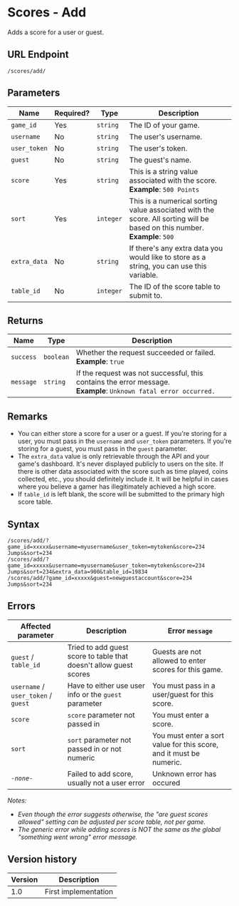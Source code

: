 # Scores - Add

Adds a score for a user or guest.

## URL Endpoint

```
/scores/add/
```

## Parameters

| Name         | Required? | Type      | Description                                                                                                               |
| ------------ | --------- | --------- | ------------------------------------------------------------------------------------------------------------------------- |
| `game_id`    | Yes       | `string`  | The ID of your game.                                                                                                      |
| `username`   | No        | `string`  | The user's username.                                                                                                      |
| `user_token` | No        | `string`  | The user's token.                                                                                                         |
| `guest`      | No        | `string`  | The guest's name.                                                                                                         |
| `score`      | Yes       | `string`  | This is a string value associated with the score. **Example**: `500 Points`                                               |
| `sort`       | Yes       | `integer` | This is a numerical sorting value associated with the score. All sorting will be based on this number. **Example**: `500` |
| `extra_data` | No        | `string`  | If there's any extra data you would like to store as a string, you can use this variable.                                 |
| `table_id`   | No        | `integer` | The ID of the score table to submit to.                                                                                   |

## Returns

| Name      | Type      | Description                                                                                                           |
| --------- | --------- | --------------------------------------------------------------------------------------------------------------------- |
| `success` | `boolean` | Whether the request succeeded or failed. <br> **Example**: `true`                                                     |
| `message` | `string`  | If the request was not successful, this contains the error message. <br> **Example**: `Unknown fatal error occurred.` |

## Remarks

* You can either store a score for a user or a guest. If you're storing for a user, you must pass in
	the `username` and `user_token` parameters. If you're storing for a guest, you must pass in the
	`guest` parameter.
* The `extra_data` value is only retrievable through the API and your game's dashboard. It's never
	displayed publicly to users on the site. If there is other data associated with the score such as
	time played, coins collected, etc., you should definitely include it. It will be helpful in cases
	where you believe a gamer has illegitimately achieved a high score.
* If `table_id` is left blank, the score will be submitted to the primary high score table.

## Syntax

```
/scores/add/?game_id=xxxxx&username=myusername&user_token=mytoken&score=234 Jumps&sort=234
/scores/add/?game_id=xxxxx&username=myusername&user_token=mytoken&score=234 Jumps&sort=234&extra_data=900&table_id=19834
/scores/add/?game_id=xxxxx&guest=newguestaccount&score=234 Jumps&sort=234
```

## Errors

| Affected parameter                  | Description                                                       | Error `message`                                                     |
| ----------------------------------- | ----------------------------------------------------------------- | --------------------------------------------------------------------|
| `guest` / `table_id`                | Tried to add guest score to table that doesn't allow guest scores | Guests are not allowed to enter scores for this game.               |
| `username` / `user_token` / `guest` | Have to either use user info or the `guest` parameter             | You must pass in a user/guest for this score.                       |
| `score`                             | `score` parameter not passed in                                   | You must enter a score.                                             |
| `sort`                              | `sort` parameter not passed in or not numeric                     | You must enter a sort value for this score, and it must be numeric. |
| _`-none-`_                          | Failed to add score, usually not a user error                     | Unknown error has occured                                           |

_Notes:_
* _Even though the error suggests otherwise, the "are guest scores allowed" setting can be adjusted per score table, not per game._
* _The generic error while adding scores is NOT the same as the global "something went wrong" error message._

## Version history

| Version | Description          |
| ------- | -------------------- |
| 1.0     | First implementation |
